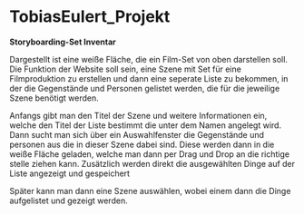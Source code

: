 # TobiasEulert_Projekt

**Storyboarding-Set Inventar**

Dargestellt ist eine weiße Fläche, die ein Film-Set von oben darstellen soll.
Die Funktion der Website soll sein, eine Szene mit Set für eine Filmproduktion zu erstellen und dann eine seperate Liste zu bekommen, in der die Gegenstände und Personen gelistet werden, die für die jeweilige Szene benötigt werden.

Anfangs gibt man den Titel der Szene und weitere Informationen ein, welche den Titel der Liste bestimmt die unter dem Namen angelegt wird.
Dann sucht man sich über ein Auswahlfenster die Gegenstände und personen aus die in dieser Szene dabei sind.
Diese werden dann in die weiße Fläche geladen, welche man dann per Drag und Drop an die richtige stelle ziehen kann. Zusätzlich werden direkt die ausgewählten Dinge auf der Liste angezeigt und gespeichert

Später kann man dann eine Szene auswählen, wobei einem dann die Dinge aufgelistet und gezeigt werden.
